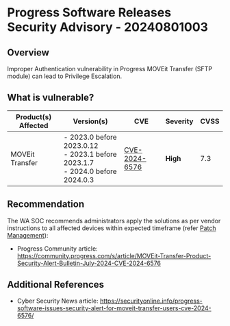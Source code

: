 # Progress Software Releases Security Advisory - 20240801003
## Overview

Improper Authentication vulnerability in Progress MOVEit Transfer (SFTP module) can lead to Privilege Escalation.

## What is vulnerable?

| Product(s) Affected | Version(s) | CVE | Severity | CVSS | 
| --- | --- | --- | --- | --- |
| MOVEit Transfer | - 2023.0 before 2023.0.12 </br> - 2023.1 before 2023.1.7 </br> - 2024.0 before 2024.0.3 | [CVE-2024-6576](https://nvd.nist.gov/vuln/detail/CVE-2024-6576) | **High** | 7.3 |

## Recommendation

The WA SOC recommends administrators apply the solutions as per vendor instructions to all affected devices within expected timeframe (refer [Patch Management](../guidelines/patch-management.md)):

- Progress Community article: <https://community.progress.com/s/article/MOVEit-Transfer-Product-Security-Alert-Bulletin-July-2024-CVE-2024-6576>

## Additional References

- Cyber Security News article: <https://securityonline.info/progress-software-issues-security-alert-for-moveit-transfer-users-cve-2024-6576/>
